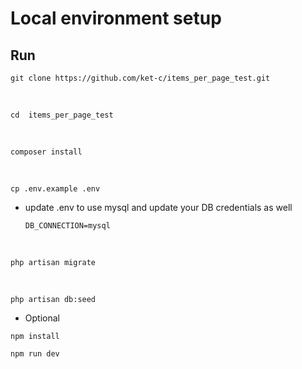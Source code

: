 

# Local environment setup
## Run

    git clone https://github.com/ket-c/items_per_page_test.git
<br>

    cd  items_per_page_test
<br>

    composer install
<br>

    cp .env.example .env

- update .env to use mysql and update your DB credentials as well
  
      DB_CONNECTION=mysql
<br>

    php artisan migrate
<br>

    php artisan db:seed

- Optional

```npm install```

```npm run dev```
